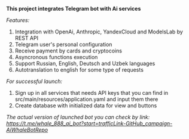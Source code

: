 **This project integrates Telegram bot with Ai services**

*Features:*
1) Integration with OpenAi, Anthropic, YandexCloud and ModelsLab by REST API
2) Telegram user's personal configuration
3) Receive payment by cards and cryptocoins
4) Asyncronous functions execution
5) Support Russian, English, Deutsch and Uzbek languages
6) Autotranslation to english for some type of requests

*For successful launch:*
1) Sign up in all services that needs API keys that you can find in src/main/resources/application.yaml and input them there
2) Create database with initialized data for view and buttons

*The actual version of launched bot you can check by link: https://t.me/whale_888_ai_bot?start=trafficLink-GitHub_campaign-AiWhaleBotRepo*
